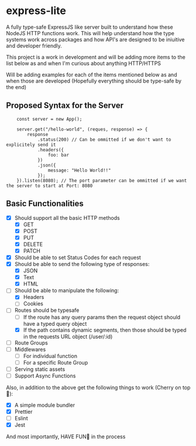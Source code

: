 # express-lite

A fully type-safe ExpressJS like server built to understand how these NodeJS HTTP functions work. This will help understand how the type systems work across packages and how API's are designed to be iniuitive and developer friendly.

This project is a work in development and will be adding more items to the list below as and when I'm curious about anything HTTP/HTTPS

Will be adding examples for each of the items mentioned below as and when those are developed (Hopefully everything should be type-safe by the end)

## Proposed Syntax for the Server

```TS
    const server = new App();

    server.get("/hello-world", (reques, response) => {
        response
            .status(200) // Can be ommitted if we don't want to explicitely send it
            .headers({
                foo: bar
            })
            .json({
                message: "Hello World!!"
            });
    }).listen(8080); // The port parameter can be ommitted if we want the server to start at Port: 8080
```

## Basic Functionalities

- [x] Should support all the basic HTTP methods
  - [x] GET
  - [x] POST
  - [x] PUT
  - [x] DELETE
  - [x] PATCH
- [x] Should be able to set Status Codes for each request
- [x] Should be able to send the following type of responses:
  - [x] JSON
  - [x] Text
  - [x] HTML
- [ ] Should be able to manipulate the following:
  - [x] Headers
  - [ ] Cookies
- [ ] Routes should be typesafe
  - [ ] If the route has any query params then the request object should have a typed query object
  - [x] If the path contains dynamic segments, then those should be typed in the requests URL object (/user/:id)
- [ ] Route Groups
- [ ] Middlewares
  - [ ] For individual function
  - [ ] For a specific Route Group
- [ ] Serving static assets
- [ ] Support Async Functions

Also, in addition to the above get the following things to work (Cherry on top 🤌):

- [x] A simple module bundler
- [x] Prettier
- [ ] Eslint
- [x] Jest

And most importantly, HAVE FUN🕺 in the process
